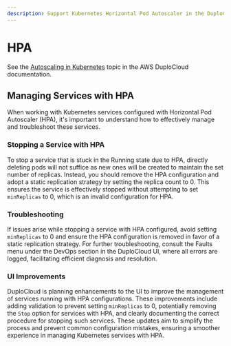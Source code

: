 ```yaml
---
description: Support Kubernetes Horizontal Pod Autoscaler in the DuploCloud Portal, including managing and troubleshooting services with HPA configured.
---
```


# HPA

See the [Autoscaling in Kubernetes](../aws-user-guide/use-cases/hosts-vms/auto-scaling/kubernetes-scaling-options.md) topic in the AWS DuploCloud documentation.

## Managing Services with HPA

When working with Kubernetes services configured with Horizontal Pod Autoscaler (HPA), it's important to understand how to effectively manage and troubleshoot these services. 

### Stopping a Service with HPA

To stop a service that is stuck in the Running state due to HPA, directly deleting pods will not suffice as new ones will be created to maintain the set number of replicas. Instead, you should remove the HPA configuration and adopt a static replication strategy by setting the replica count to 0. This ensures the service is effectively stopped without attempting to set `minReplicas` to 0, which is an invalid configuration for HPA.

### Troubleshooting

If issues arise while stopping a service with HPA configured, avoid setting `minReplicas` to 0 and ensure the HPA configuration is removed in favor of a static replication strategy. For further troubleshooting, consult the Faults menu under the DevOps section in the DuploCloud UI, where all errors are logged, facilitating efficient diagnosis and resolution.

### UI Improvements

DuploCloud is planning enhancements to the UI to improve the management of services running with HPA configurations. These improvements include adding validation to prevent setting `minReplicas` to 0, potentially removing the `Stop` option for services with HPA, and clearly documenting the correct procedure for stopping such services. These updates aim to simplify the process and prevent common configuration mistakes, ensuring a smoother experience in managing Kubernetes services with HPA.